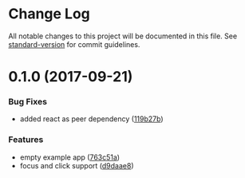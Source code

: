 # Change Log

All notable changes to this project will be documented in this file. See [standard-version](https://github.com/conventional-changelog/standard-version) for commit guidelines.

<a name="0.1.0"></a>
# 0.1.0 (2017-09-21)


### Bug Fixes

* added react as peer dependency ([119b27b](https://github.com/sebinsua/react-event-outside/commit/119b27b))


### Features

* empty example app ([763c51a](https://github.com/sebinsua/react-event-outside/commit/763c51a))
* focus and click support ([d9daae8](https://github.com/sebinsua/react-event-outside/commit/d9daae8))
